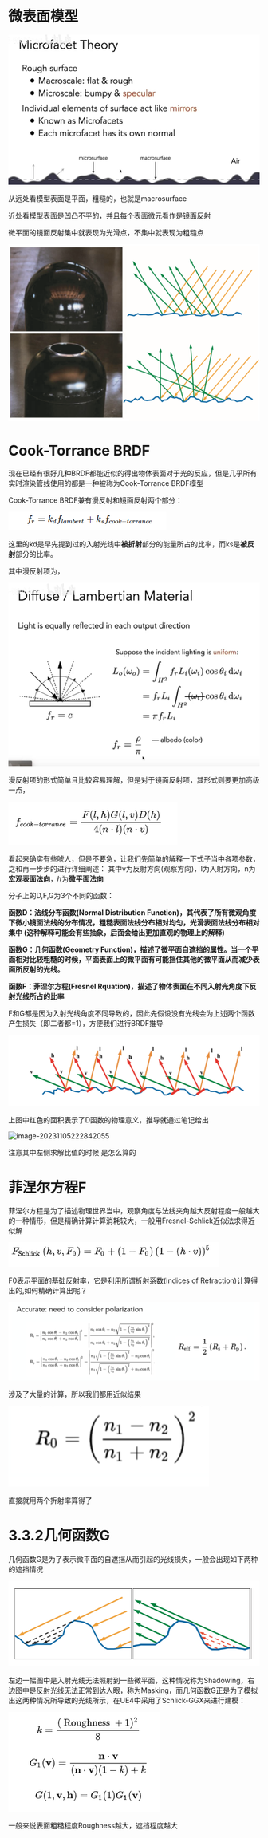# 微表面模型

![image-20231105215728212](https://github.com/lurenjia399/GameEngine/blob/master/image/image-20231105215728212.png)

从远处看模型表面是平面，粗糙的，也就是macrosurface

近处看模型表面是凹凸不平的，并且每个表面微元看作是镜面反射

微平面的镜面反射集中就表现为光滑点，不集中就表现为粗糙点

![image-20231105220200383](https://github.com/lurenjia399/GameEngine/blob/master/image/image-20231105220200383.png)

# Cook-Torrance BRDF

现在已经有很好几种BRDF都能近似的得出物体表面对于光的反应，但是几乎所有实时渲染管线使用的都是一种被称为Cook-Torrance BRDF模型

Cook-Torrance BRDF兼有漫反射和镜面反射两个部分：

![image-20231105220545984](https://github.com/lurenjia399/GameEngine/blob/master/image/image-20231105220545984.png)

这里的kd是早先提到过的入射光线中**被折射**部分的能量所占的比率，而ks是**被反射**部分的比率。

其中漫反射项为，

![image-20231105222336472](https://github.com/lurenjia399/GameEngine/blob/master/image/image-20231105222336472.png)

漫反射项的形式简单且比较容易理解，但是对于镜面反射项，其形式则要更加高级一点，

![image-20231105222405250](https://github.com/lurenjia399/GameEngine/blob/master/image/image-20231105222405250.png)

看起来确实有些唬人，但是不要急，让我们先简单的解释一下式子当中各项参数，之和再一步步的进行详细阐述： 其中v为反射方向(观察方向)，l为入射方向，n为**宏观表面法向**，ℎ为**微平面法向**

分子上的D,F,G为3个不同的函数：

**函数D：法线分布函数(Normal Distribution Function)，其代表了所有微观角度下微小镜面法线的分布情况，粗糙表面法线分布相对均匀，光滑表面法线分布相对集中 (这种解释可能会有些抽象，后面会给出更加直观的物理上的解释)**

**函数G：几何函数(Geometry Function)，描述了微平面自遮挡的属性。当一个平面相对比较粗糙的时候，平面表面上的微平面有可能挡住其他的微平面从而减少表面所反射的光线。**

**函数F：菲涅尔方程(Fresnel Rquation)，描述了物体表面在不同入射光角度下反射光线所占的比率**

F和G都是因为入射光线角度不同导致的，因此先假设没有光线会为上述两个函数产生损失（即二者都=1），方便我们进行BRDF推导

![image-20231105222716721](https://github.com/lurenjia399/GameEngine/blob/master/image/image-20231105222716721.png)

上图中红色的面积表示了D函数的物理意义，推导就通过笔记给出

![image-20231105222842055](https://github.com/lurenjia399/GameEngine/blob/master/image/image-20231105222842055.png)

注意其中左侧求解比值的时候 是怎么算的

# **菲涅尔方程F**

菲涅尔方程是为了描述物理世界当中，观察角度与法线夹角越大反射程度一般越大的一种情形，但是精确计算计算消耗较大，一般用Fresnel-Schlick近似法求得近似解

![image-20231105224157322](https://github.com/lurenjia399/GameEngine/blob/master/image/image-20231105224157322.png)

F0表示平面的基础反射率，它是利用所谓折射系数(Indices of Refraction)计算得出的,如何精确计算出呢？

![image-20231105224405286](https://github.com/lurenjia399/GameEngine/blob/master/image/image-20231105224405286.png)

涉及了大量的计算，所以我们都用近似结果

![image-20231105224440343](https://github.com/lurenjia399/GameEngine/blob/master/image/image-20231105224440343.png)

直接就用两个折射率算得了

# **3.3.2几何函数**G

几何函数G是为了表示微平面的自遮挡从而引起的光线损失，一般会出现如下两种的遮挡情况

![image-20231105224546436](https://github.com/lurenjia399/GameEngine/blob/master/image/image-20231105224546436.png)

左边一幅图中是入射光线无法照射到一些微平面，这种情况称为Shadowing，右边图中是反射光线无法正常到达人眼，称为Masking，而几何函数G正是为了模拟出这两种情况所导致的光线所示，在UE4中采用了Schlick-GGX来进行建模：

![image-20231105224608093](https://github.com/lurenjia399/GameEngine/blob/master/image/image-20231105224608093.png)

一般来说表面粗糙程度Roughness越大，遮挡程度越大
